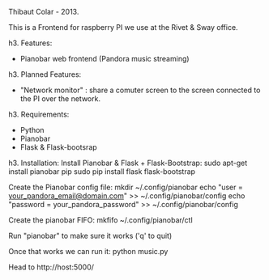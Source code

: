 Thibaut Colar - 2013.

This is a Frontend for raspberry PI we use at the Rivet & Sway office.

h3. Features:
  - Pianobar web frontend (Pandora music streaming)

h3. Planned Features:
  - "Network monitor" : share a comuter screen to the screen connected to the PI over the network.

h3. Requirements:
  - Python
  - Pianobar
  - Flask & Flask-bootsrap

h3. Installation:
  Install Pianobar & Flask + Flask-Bootstrap:
    sudo apt-get install pianobar pip
    sudo pip install flask flask-bootstrap

  Create the Pianobar config file:
    mkdir ~/.config/pianobar
    echo "user = your_pandora_email@domain.com" >> ~/.config/pianobar/config
    echo "password = your_pandora_password" >> ~/.config/pianobar/config

  Create the pianobar FIFO:
      mkfifo ~/.config/pianobar/ctl

  Run "pianobar" to make sure it works ('q' to quit)

  Once that works we can run it:
    python music.py

  Head to http://host:5000/

